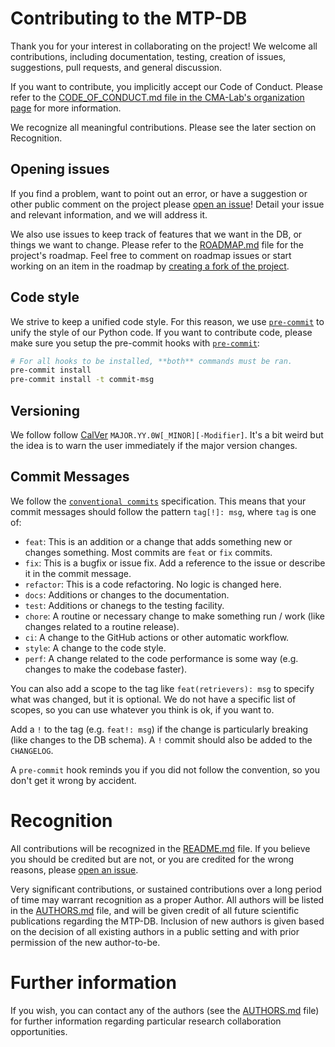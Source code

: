 # Contributing to the MTP-DB

Thank you for your interest in collaborating on the project! We welcome all contributions, including documentation, testing, creation of issues, suggestions, pull requests, and general discussion.

If you want to contribute, you implicitly accept our Code of Conduct. Please refer to the [CODE_OF_CONDUCT.md file in the CMA-Lab's organization page](https://github.com/CMA-Lab/.github/blob/main/CODE_OF_CONDUCT.md) for more information.

We recognize all meaningful contributions. Please see the later section on Recognition.

## Opening issues
If you find a problem, want to point out an error, or have a suggestion or other public comment on the project please [open an issue](https://github.com/CMA-Lab/MTP-DB/issues/new)! Detail your issue and relevant information, and we will address it.

We also use issues to keep track of features that we want in the DB, or things we want to change. Please refer to the [ROADMAP.md](ROADMAP.md) file for the project's roadmap. Feel free to comment on roadmap issues or start working on an item in the roadmap by [creating a fork of the project](https://docs.github.com/en/get-started/quickstart/fork-a-repo).

## Code style
We strive to keep a unified code style. For this reason, we use [`pre-commit`](https://pre-commit.com/) to unify the style of our Python code. If you want to contribute code, please make sure you setup the pre-commit hooks with [`pre-commit`](https://pre-commit.com/):

```bash
# For all hooks to be installed, **both** commands must be ran.
pre-commit install
pre-commit install -t commit-msg
```

## Versioning
We follow follow [CalVer](https://calver.org/) `MAJOR.YY.0W[_MINOR][-Modifier]`. It's a bit weird but the idea is to warn the user immediately if the major version changes.

## Commit Messages
We follow the [`conventional commits`](https://www.conventionalcommits.org/en/v1.0.0/) specification.
This means that your commit messages should follow the pattern `tag[!]: msg`,
where `tag` is one of:
- `feat`: This is an addition or a change that adds something new or changes something. Most commits are `feat` or `fix` commits.
- `fix`: This is a bugfix or issue fix. Add a reference to the issue or describe it in the commit message.
- `refactor`: This is a code refactoring. No logic is changed here.
- `docs`: Additions or changes to the documentation.
- `test`: Additions or chanegs to the testing facility.
- `chore`: A routine or necessary change to make something run / work (like changes related to a routine release).
- `ci`: A change to the GitHub actions or other automatic workflow.
- `style`: A change to the code style.
- `perf`: A change related to the code performance is some way (e.g. changes to make the codebase faster).

You can also add a scope to the tag like `feat(retrievers): msg` to specify what was changed, but it is optional. We do not have a specific list of scopes, so you can use whatever you think is ok, if you want to.

Add a `!` to the tag (e.g. `feat!: msg`) if the change is particularly breaking (like changes to the DB schema). A `!` commit should also be added to the `CHANGELOG`.

A `pre-commit` hook reminds you if you did not follow the convention, so you don't get it wrong by accident.

# Recognition
All contributions will be recognized in the [README.md](README.md) file. If you believe you should be credited but are not, or you are credited for the wrong reasons, please [open an issue](https://github.com/CMA-Lab/MTP-DB/issues/new).

Very significant contributions, or sustained contributions over a long period of time may warrant recognition as a proper Author. All authors will be listed in the [AUTHORS.md](AUTHORS.md) file, and will be given credit of all future scientific publications regarding the MTP-DB. Inclusion of new authors is given based on the decision of all existing authors in a public setting and with prior permission of the new author-to-be.

# Further information
If you wish, you can contact any of the authors (see the [AUTHORS.md](AUTHORS.md) file) for further information regarding particular research collaboration opportunities.
